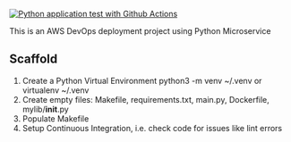 [![Python application test with Github Actions](https://github.com/sanctitygeorge/aws-python-microservice-container/actions/workflows/pythonapp.yml/badge.svg)](https://github.com/sanctitygeorge/aws-python-microservice-container/actions/workflows/pythonapp.yml)

This is an AWS DevOps deployment project using Python Microservice

## Scaffold

1. Create a Python Virtual Environment python3 -m venv ~/.venv or virtualenv ~/.venv
2. Create empty files: Makefile, requirements.txt, main.py, Dockerfile, mylib/__init__.py
3. Populate Makefile
4. Setup Continuous Integration, i.e. check code for issues like lint errors
